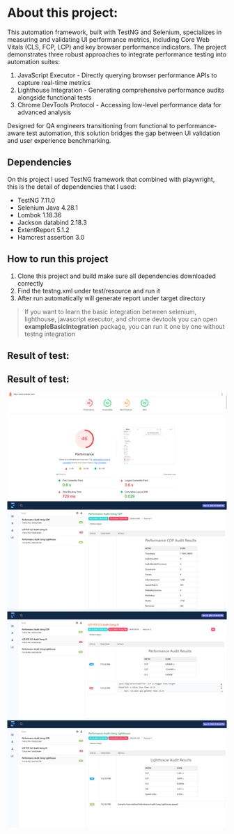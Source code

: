 # About this project:

This automation framework, built with TestNG and Selenium, specializes in measuring and validating UI performance metrics, including Core Web Vitals (CLS, FCP, LCP) and key browser performance indicators. The project demonstrates three robust approaches to integrate performance testing into automation suites:

1. JavaScript Executor - Directly querying browser performance APIs to capture real-time metrics
2. Lighthouse Integration - Generating comprehensive performance audits alongside functional tests
3. Chrome DevTools Protocol - Accessing low-level performance data for advanced analysis

Designed for QA engineers transitioning from functional to performance-aware test automation, this solution bridges the gap between UI validation and user experience benchmarking.


## Dependencies

On this project I used TestNG framework that combined with playwright, this is the detail of dependencies that I used:

- TestNG 7.11.0
- Selenium Java 4.28.1
- Lombok 1.18.36
- Jackson databind 2.18.3
- ExtentReport 5.1.2
- Hamcrest assertion 3.0

## How to run this project

1. Clone this project and build make sure all dependencies downloaded correctly
2. Find the testng.xml under test/resource and run it
3. After run automatically will generate report under target directory

> If you want to learn the basic integration between selenium, lighthouse, javascript executor, and chrome devtools you can open **exampleBasicIntegration** package, you can run it one by one without testng integration

## Result of test:

[//]: # (More detail you can read this [article]&#40;https://www.linkedin.com/pulse/visual-comparison-playwright-java-leveraging-chaining-ravato-wijaya-paf9c&#41;)

## Result of test:

![alt text](https://github.com/AryawanWijaya//webvital-metric-selenium/blob/master/lighthouseReport.png?raw=true)
![alt text](https://github.com/AryawanWijaya//webvital-metric-selenium/blob/master/reportCdp.png?raw=true)
![alt text](https://github.com/AryawanWijaya//webvital-metric-selenium/blob/master/reportWebVitalJs.png?raw=true)
![alt text](https://github.com/AryawanWijaya//webvital-metric-selenium/blob/master/reportLighthouse.png?raw=true)